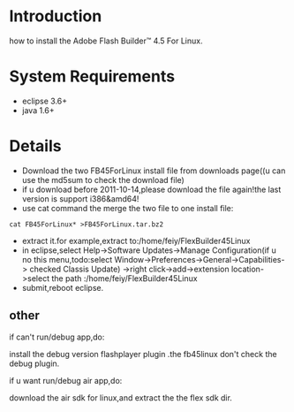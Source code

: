 # Introduction #

how to install the Adobe Flash Builder™ 4.5 For Linux.

# System Requirements #

  * eclipse 3.6+
  * java 1.6+

# Details #


  * Download the two FB45ForLinux install file from downloads page((u can use the md5sum to check the download file)
  * if u download before 2011-10-14,please download the file again!the last version is support i386&amd64!
  * use cat command the merge the two file to one install file:
```
cat FB45ForLinux* >FB45ForLinux.tar.bz2
```
  * extract it.for example,extract to:/home/feiy/FlexBuilder45Linux
  * in eclipse,select Help->Software Updates->Manage Configuration(if u no this menu,todo:select Window->Preferences->General->Capabilities-> checked Classis Update) ->right click->add->extension location->select the path :/home/feiy/FlexBuilder45Linux
  * submit,reboot eclipse.

## other ##

if can't run/debug app,do:

install the debug version flashplayer plugin .the fb45linux don't check the debug plugin.

if u want run/debug air app,do:

download the air sdk for linux,and extract the the flex sdk dir.